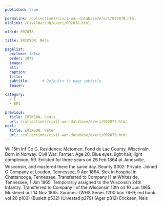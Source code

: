 ```yaml
---
published: true

permalink: /collections/civil-war-database/e/eri/002078.html
oldlink: /CivilWar/db/e/eri/002078.html

oldid: 002078

title: ERIKSON, Nels

pagelist:
  exclude: false
  order: 2078
  image: 
  alt:
  caption:
  title:
  subtitle:      # Defaults to page subtitle
  teaser:

category: 
  - E 
  - ERI

previous:
  title: ERIKSON, Louis
  url: /collections/civil-war-database/e/eri/002077.html  
next:
  title: ERIXSON, Peter
  url: /collections/civil-war-database/e/eri/002079.html   
---
```

WI 15th Inf Co G. Residence: Metomen, Fond du Lac County, Wisconsin. Born in Norway. Civil War: Farmer. Age 20. Blue eyes, light hair, light complexion, 5&#146;9&#148;. Enlisted for three years on 26 Feb 1864 at Janesville, Wisconsin, and mustered there the same day. Bounty $302. Private. Joined G Company at Loudon, Tennessee, 9 Apr 1864. Sick in hospital in Chattanooga, Tennessee. Transferred to Company H at Whiteside, Tennessee, 1 Jan 1865. Temporarily assigned to the Wisconsin 24th Infantry. Transferred to Company I of the Wisconsin 13th on 10 Jun 1865. Mustered out 14 Nov 1865. Sources: (WHS Series 1200 box 76-9; red book vol 20 p100) (Buslett p532) (Ulvestad p279) (Ager p312) &#147;Ericksen, Nels&#148;